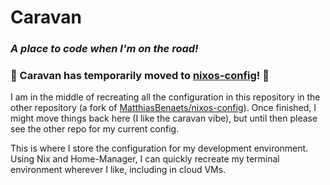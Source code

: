 # Caravan
###  *A place to code when I'm on the road!*

### 🚨 Caravan has temporarily moved to [nixos-config](https://github.com/chaosinthecrd/nixos-config)! 🚨
I am in the middle of recreating all the configuration in this repository in the other repository (a fork of [MatthiasBenaets/nixos-config](https://github.com/MatthiasBenaets/nixos-config)). Once finished, I might move things back here (I like the caravan vibe), but until then please see the other repo for my current config.

This is where I store the configuration for my development environment. Using Nix and Home-Manager, I can quickly recreate my terminal environment wherever I like, including in cloud VMs. 
